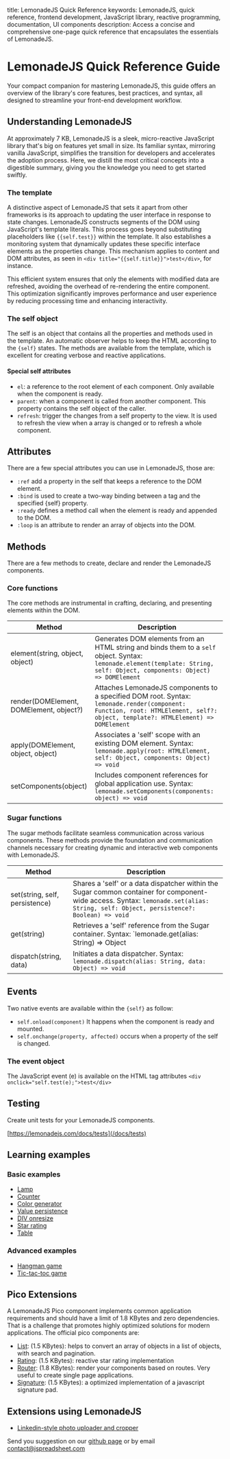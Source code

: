 title: LemonadeJS Quick Reference
keywords: LemonadeJS, quick reference, frontend development, JavaScript library, reactive programming, documentation, UI components
description: Access a concise and comprehensive one-page quick reference that encapsulates the essentials of LemonadeJS.

LemonadeJS Quick Reference Guide
===============

Your compact companion for mastering LemonadeJS, this guide offers an overview of the library's core features, best practices, and syntax, all designed to streamline your front-end development workflow.

Understanding LemonadeJS
-----------

At approximately 7 KB, LemonadeJS is a sleek, micro-reactive JavaScript library that's big on features yet small in size. Its familiar syntax, mirroring vanilla JavaScript, simplifies the transition for developers and accelerates the adoption process. Here, we distill the most critical concepts into a digestible summary, giving you the knowledge you need to get started swiftly.  
  
### The template
  
A distinctive aspect of LemonadeJS that sets it apart from other frameworks is its approach to updating the user interface in response to state changes. LemonadeJS constructs segments of the DOM using JavaScript's template literals. This process goes beyond substituting placeholders like `{{self.test}}` within the template. It also establishes a monitoring system that dynamically updates these specific interface elements as the properties change. This mechanism applies to content and DOM attributes, as seen in `<div title="{{self.title}}">test</div>`, for instance.

This efficient system ensures that only the elements with modified data are refreshed, avoiding the overhead of re-rendering the entire component. This optimization significantly improves performance and user experience by reducing processing time and enhancing interactivity.



### The self object

The self is an object that contains all the properties and methods used in the template. An automatic observer helps to keep the HTML according to the `{self}` states. The methods are available from the template, which is excellent for creating verbose and reactive applications.  
  




#### Special self attributes

*   `el`: a reference to the root element of each component. Only available when the component is ready.
*   `parent`: when a component is called from another component. This property contains the self object of the caller.
*   `refresh`: trigger the changes from a self property to the view. It is used to refresh the view when a array is changed or to refresh a whole component.

  
  

Attributes
----------

There are a few special attributes you can use in LemonadeJS, those are:  

*   `:ref` add a property in the self that keeps a reference to the DOM element.
*   `:bind` is used to create a two-way binding between a tag and the specified {self} property.
*   `:ready` defines a method call when the element is ready and appended to the DOM.
*   `:loop` is an attribute to render an array of objects into the DOM.
  
  

Methods
-------

There are a few methods to create, declare and render the LemonadeJS components.

### Core functions

The core methods are instrumental in crafting, declaring, and presenting elements within the DOM.

| Method                                  | Description                                                                                                                                                                    |
|-----------------------------------------|--------------------------------------------------------------------------------------------------------------------------------------------------------------------------------|
| element(string, object, object)         | Generates DOM elements from an HTML string and binds them to a `self` object. Syntax: `lemonade.element(template: String, self: Object, components: Object) => DOMElement`     |
| render(DOMElement, DOMElement, object?) | Attaches LemonadeJS components to a specified DOM root. Syntax: `lemonade.render(component: Function, root: HTMLElement, self?: object, template?: HTMLElement) => DOMElement` |
| apply(DOMElement, object, object)       | Associates a 'self' scope with an existing DOM element. Syntax: `lemonade.apply(root: HTMLElement, self: Object, components: Object) => void` |
| setComponents(object)                   | Includes component references for global application use. Syntax: `lemonade.setComponents(components: object) => void`                                                         |


### Sugar functions

The sugar methods facilitate seamless communication across various components. These methods provide the foundation and communication channels necessary for creating dynamic and interactive web components with LemonadeJS.

| Method                         | Description                                                                                                                                                                          |
|--------------------------------|--------------------------------------------------------------------------------------------------------------------------------------------------------------------------------------|
| set(string, self, persistence) | Shares a 'self' or a data dispatcher within the Sugar common container for component-wide access. Syntax: `lemonade.set(alias: String, self: Object, persistence?: Boolean) => void` |
| get(string)                    | Retrieves a 'self' reference from the Sugar container. Syntax: `lemonade.get(alias: String) => Object                                                                                | Function` |
| dispatch(string, data)         | Initiates a data dispatcher. Syntax: `lemonade.dispatch(alias: String, data: Object) => void`                                                                                        |



Events
------

Two native events are available within the `{self}` as follow:  

*   `self.onload(component)` It happens when the component is ready and mounted.
*   `self.onchange(property, affected)` occurs when a property of the self is changed.

  

### The event object

The JavaScript event (e) is available on the HTML tag attributes `<div onclick="self.test(e);">test</div>`  
  
  
  

Testing
-------

Create unit tests for your LemonadeJS components.  
  
[https://lemonadejs.com/docs/tests](/docs/tests)  
  
  
  

Learning examples
-----------------

  

### Basic examples

*   [Lamp](/docs/examples/lamp)
*   [Counter](/docs/examples/counter)
*   [Color generator](/docs/examples/color-generator)
*   [Value persistence](/docs/examples/value-persistence)
*   [DIV onresize](/docs/examples/div-onresize)
*   [Star rating](/docs/examples/rating)
*   [Table](/docs/examples/table)

  

### Advanced examples

*   [Hangman game](/docs/examples/hangman)
*   [Tic-tac-toc game](/docs/examples/tic-tac-toe)

  
  
  

Pico Extensions
---------------

A LemonadeJS Pico component implements common application requirements and should have a limit of 1.8 KBytes and zero dependencies. That is a challenge that promotes highly optimized solutions for modern applications. The official pico components are:

*   [List](/docs/plugins/list): (1.5 KBytes): helps to convert an array of objects in a list of objects, with search and pagination.
*   [Rating](/docs/plugins/rating): (1.5 KBytes): reactive star rating implementation
*   [Router](/docs/plugins/router): (1.8 KBytes): render your components based on routes. Very useful to create single page applications.
*   [Signature](/docs/plugins/signature): (1.5 KBytes): a optimized implementation of a javascript signature pad.

  
  

Extensions using LemonadeJS
---------------------------

*   [Linkedin-style photo uploader and cropper](/docs/plugins/image-cropper)

  
Send you suggestion on our [github page](https://github.com/lemonadejs/lemonadejs) or by email contact@jspreadsheet.com